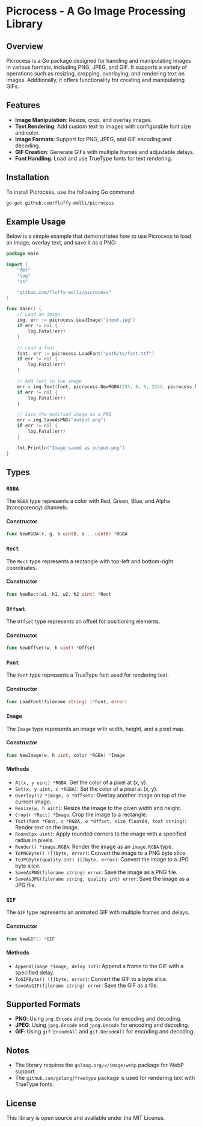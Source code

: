 # Picrocess - A Go Image Processing Library

## Overview

Picrocess is a Go package designed for handling and manipulating images in various formats, including PNG, JPEG, and GIF. It supports a variety of operations such as resizing, cropping, overlaying, and rendering text on images. Additionally, it offers functionality for creating and manipulating GIFs.

## Features

- **Image Manipulation**: Resize, crop, and overlay images.
- **Text Rendering**: Add custom text to images with configurable font size and color.
- **Image Formats**: Support for PNG, JPEG, and GIF encoding and decoding.
- **GIF Creation**: Generate GIFs with multiple frames and adjustable delays.
- **Font Handling**: Load and use TrueType fonts for text rendering.

## Installation

To install Picrocess, use the following Go command:

```bash
go get github.com/fluffy-melli/picrocess
```

## Example Usage

Below is a simple example that demonstrates how to use Picrocess to load an image, overlay text, and save it as a PNG:

```go
package main

import (
	"fmt"
	"log"
	"os"

	"github.com/fluffy-melli/picrocess"
)

func main() {
	// Load an image
	img, err := picrocess.LoadImage("input.jpg")
	if err != nil {
		log.Fatal(err)
	}

	// Load a font
	font, err := picrocess.LoadFont("path/to/font.ttf")
	if err != nil {
		log.Fatal(err)
	}

	// Add text to the image
	err = img.Text(font, picrocess.NewRGBA(255, 0, 0, 255), picrocess.NewOffset(100, 100), 24, "Hello, World!")
	if err != nil {
		log.Fatal(err)
	}

	// Save the modified image as a PNG
	err = img.SaveAsPNG("output.png")
	if err != nil {
		log.Fatal(err)
	}

	fmt.Println("Image saved as output.png")
}
```

## Types

### `RGBA`

The `RGBA` type represents a color with Red, Green, Blue, and Alpha (transparency) channels.

#### Constructor

```go
func NewRGBA(r, g, b uint8, a ...uint8) *RGBA
```

### `Rect`

The `Rect` type represents a rectangle with top-left and bottom-right coordinates.

#### Constructor

```go
func NewRect(w1, h1, w2, h2 uint) *Rect
```

### `Offset`

The `Offset` type represents an offset for positioning elements.

#### Constructor

```go
func NewOffset(w, h uint) *Offset
```

### `Font`

The `Font` type represents a TrueType font used for rendering text.

#### Constructor

```go
func LoadFont(filename string) (*Font, error)
```

### `Image`

The `Image` type represents an image with width, height, and a pixel map.

#### Constructor

```go
func NewImage(w, h uint, color *RGBA) *Image
```

#### Methods

- `At(x, y uint) *RGBA`: Get the color of a pixel at (x, y).
- `Set(x, y uint, c *RGBA)`: Set the color of a pixel at (x, y).
- `Overlay(i2 *Image, o *Offset)`: Overlay another image on top of the current image.
- `Resize(w, h uint)`: Resize the image to the given width and height.
- `Crop(r *Rect) *Image`: Crop the image to a rectangle.
- `Text(font *Font, c *RGBA, o *Offset, size float64, text string)`: Render text on the image.
- `Round(px uint)`: Apply rounded corners to the image with a specified radius in pixels.
- `Render() *image.RGBA`: Render the image as an `image.RGBA` type.
- `ToPNGByte() ([]byte, error)`: Convert the image to a PNG byte slice.
- `ToJPGByte(quality int) ([]byte, error)`: Convert the image to a JPG byte slice.
- `SaveAsPNG(filename string) error`: Save the image as a PNG file.
- `SaveAsJPG(filename string, quality int) error`: Save the image as a JPG file.

### `GIF`

The `GIF` type represents an animated GIF with multiple frames and delays.

#### Constructor

```go
func NewGIF() *GIF
```

#### Methods

- `Append(image *Image, delay int)`: Append a frame to the GIF with a specified delay.
- `ToGIFByte() ([]byte, error)`: Convert the GIF to a byte slice.
- `SaveAsGIF(filename string) error`: Save the GIF as a file.

## Supported Formats

- **PNG**: Using `png.Encode` and `png.Decode` for encoding and decoding.
- **JPEG**: Using `jpeg.Encode` and `jpeg.Decode` for encoding and decoding.
- **GIF**: Using `gif.EncodeAll` and `gif.DecodeAll` for encoding and decoding.

## Notes

- The library requires the `golang.org/x/image/webp` package for WebP support.
- The `github.com/golang/freetype` package is used for rendering text with TrueType fonts.

## License

This library is open source and available under the MIT License.
